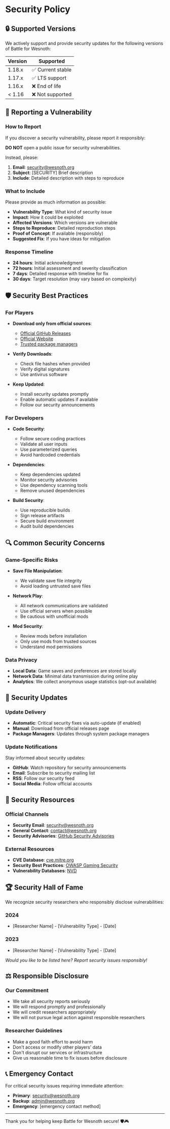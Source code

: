 # Security Policy

## 🔒 Supported Versions

We actively support and provide security updates for the following versions of Battle for Wesnoth:

| Version | Supported          |
| ------- | ------------------ |
| 1.18.x  | ✅ Current stable  |
| 1.17.x  | ✅ LTS support     |
| 1.16.x  | ❌ End of life     |
| < 1.16  | ❌ Not supported   |

## 🚨 Reporting a Vulnerability

### How to Report
If you discover a security vulnerability, please report it responsibly:

**DO NOT** open a public issue for security vulnerabilities.

Instead, please:
1. **Email**: security@wesnoth.org
2. **Subject**: [SECURITY] Brief description
3. **Include**: Detailed description with steps to reproduce

### What to Include
Please provide as much information as possible:
- **Vulnerability Type**: What kind of security issue
- **Impact**: How it could be exploited
- **Affected Versions**: Which versions are vulnerable
- **Steps to Reproduce**: Detailed reproduction steps
- **Proof of Concept**: If available (responsibly)
- **Suggested Fix**: If you have ideas for mitigation

### Response Timeline
- **24 hours**: Initial acknowledgment
- **72 hours**: Initial assessment and severity classification
- **7 days**: Detailed response with timeline for fix
- **30 days**: Target resolution (may vary based on complexity)

## 🛡️ Security Best Practices

### For Players
- **Download only from official sources**:
  - [Official GitHub Releases](https://github.com/Wesnoth-Devs/BattleforWesnoth/releases)
  - [Official Website](https://wesnoth.org)
  - [Trusted package managers](package-managers)

- **Verify Downloads**:
  - Check file hashes when provided
  - Verify digital signatures
  - Use antivirus software

- **Keep Updated**:
  - Install security updates promptly
  - Enable automatic updates if available
  - Follow our security announcements

### For Developers
- **Code Security**:
  - Follow secure coding practices
  - Validate all user inputs
  - Use parameterized queries
  - Avoid hardcoded credentials

- **Dependencies**:
  - Keep dependencies updated
  - Monitor security advisories
  - Use dependency scanning tools
  - Remove unused dependencies

- **Build Security**:
  - Use reproducible builds
  - Sign release artifacts
  - Secure build environment
  - Audit build dependencies

## 🔍 Common Security Concerns

### Game-Specific Risks
- **Save File Manipulation**: 
  - We validate save file integrity
  - Avoid loading untrusted save files
  
- **Network Play**:
  - All network communications are validated
  - Use official servers when possible
  - Be cautious with unofficial mods

- **Mod Security**:
  - Review mods before installation
  - Only use mods from trusted sources
  - Understand mod permissions

### Data Privacy
- **Local Data**: Game saves and preferences are stored locally
- **Network Data**: Minimal data transmission during online play
- **Analytics**: We collect anonymous usage statistics (opt-out available)

## 🚀 Security Updates

### Update Delivery
- **Automatic**: Critical security fixes via auto-update (if enabled)
- **Manual**: Download from official releases page
- **Package Managers**: Updates through system package managers

### Update Notifications
Stay informed about security updates:
- **GitHub**: Watch repository for security announcements
- **Email**: Subscribe to security mailing list
- **RSS**: Follow our security feed
- **Social Media**: Follow official accounts

## 🔗 Security Resources

### Official Channels
- **Security Email**: security@wesnoth.org
- **General Contact**: contact@wesnoth.org
- **Security Advisories**: [GitHub Security Advisories](https://github.com/Wesnoth-Devs/BattleforWesnoth/security/advisories)

### External Resources
- **CVE Database**: [cve.mitre.org](https://cve.mitre.org)
- **Security Best Practices**: [OWASP Gaming Security](https://owasp.org)
- **Vulnerability Databases**: [NVD](https://nvd.nist.gov)

## 🏆 Security Hall of Fame

We recognize security researchers who responsibly disclose vulnerabilities:

### 2024
- [Researcher Name] - [Vulnerability Type] - [Date]

### 2023
- [Researcher Name] - [Vulnerability Type] - [Date]

*Would you like to be listed here? Report security issues responsibly!*

## ⚖️ Responsible Disclosure

### Our Commitment
- We take all security reports seriously
- We will respond promptly and professionally
- We will credit researchers appropriately
- We will not pursue legal action against responsible researchers

### Researcher Guidelines
- Make a good faith effort to avoid harm
- Don't access or modify other players' data
- Don't disrupt our services or infrastructure
- Give us reasonable time to fix issues before disclosure

## 📞 Emergency Contact

For critical security issues requiring immediate attention:
- **Primary**: security@wesnoth.org
- **Backup**: admin@wesnoth.org
- **Emergency**: [emergency contact method]

---

Thank you for helping keep Battle for Wesnoth secure! 🛡️🎮 